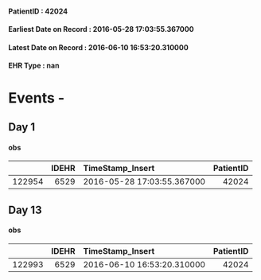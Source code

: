 
#### PatientID : 42024
#### Earliest Date on Record : 2016-05-28 17:03:55.367000
#### Latest Date on Record : 2016-06-10 16:53:20.310000
#### EHR Type : nan

# Events - 

## Day 1

#### obs
|        |   IDEHR | TimeStamp_Insert           |   PatientID |
|-------:|--------:|:---------------------------|------------:|
| 122954 |    6529 | 2016-05-28 17:03:55.367000 |       42024 |


## Day 13

#### obs
|        |   IDEHR | TimeStamp_Insert           |   PatientID |
|-------:|--------:|:---------------------------|------------:|
| 122993 |    6529 | 2016-06-10 16:53:20.310000 |       42024 |


